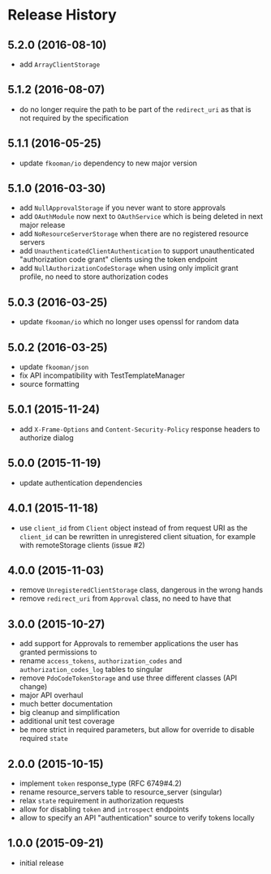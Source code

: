 # Release History

## 5.2.0 (2016-08-10)
- add `ArrayClientStorage`

## 5.1.2 (2016-08-07)
- do no longer require the path to be part of the `redirect_uri` as that is 
  not required by the specification

## 5.1.1 (2016-05-25)
- update `fkooman/io` dependency to new major version

## 5.1.0 (2016-03-30)
- add `NullApprovalStorage` if you never want to store approvals
- add `OAuthModule` now next to `OAuthService` which is being deleted in 
  next major release
- add `NoResourceServerStorage` when there are no registered resource 
  servers
- add `UnauthenticatedClientAuthentication` to support unauthenticated
  "authorization code grant" clients using the token endpoint
- add `NullAuthorizationCodeStorage` when using only implicit grant
  profile, no need to store authorization codes

## 5.0.3 (2016-03-25)
- update `fkooman/io` which no longer uses openssl for random data

## 5.0.2 (2016-03-25)
- update `fkooman/json`
- fix API incompatibility with TestTemplateManager
- source formatting

## 5.0.1 (2015-11-24)
- add `X-Frame-Options` and `Content-Security-Policy` response headers to 
  authorize dialog

## 5.0.0 (2015-11-19)
- update authentication dependencies

## 4.0.1 (2015-11-18)
- use `client_id` from `Client` object instead of from request URI as the 
  `client_id` can be rewritten in unregistered client situation, for example
  with remoteStorage clients (issue #2)

## 4.0.0 (2015-11-03)
- remove `UnregisteredClientStorage` class, dangerous in the wrong hands
- remove `redirect_uri` from `Approval` class, no need to have that
 
## 3.0.0 (2015-10-27)
- add support for Approvals to remember applications the user has granted 
  permissions to
- rename `access_tokens`, `authorization_codes` and `authorization_codes_log` 
  tables to singular
- remove `PdoCodeTokenStorage` and use three different classes (API change)
- major API overhaul
- much better documentation
- big cleanup and simplification
- additional unit test coverage
- be more strict in required parameters, but allow for override to disable
  required `state`

## 2.0.0 (2015-10-15)
- implement `token` response_type (RFC 6749#4.2)
- rename resource_servers table to resource_server (singular)
- relax `state` requirement in authorization requests
- allow for disabling `token` and `introspect` endpoints
- allow to specify an API "authentication" source to verify
  tokens locally

## 1.0.0 (2015-09-21)
- initial release
